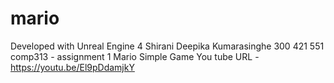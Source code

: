 # mario

Developed with Unreal Engine 4
Shirani Deepika Kumarasinghe
300 421 551
comp313 - assignment 1
Mario Simple Game
You tube URL - https://youtu.be/El9pDdamjkY

